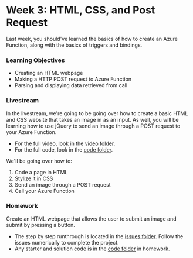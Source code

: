 # Week 3: HTML, CSS, and Post Request

Last week, you should've learned the basics of how to create an Azure Function, along with the basics of triggers and bindings.

### Learning Objectives
- Creating an HTML webpage
- Making a HTTP POST request to Azure Function
- Parsing and displaying data retrieved from call


### Livestream
In the livestream, we're going to be going over how to create a basic HTML and CSS website that takes an image in as an input. As well, you will be learning how to use jQuery to send an image through a POST request to your Azure Function.
- For the full video, look in the [video folder](livestream/videos). 
- For the full code, look in the [code folder](livestream/code).

We'll be going over how to:
1. Code a page in HTML
2. Stylize it in CSS
3. Send an image through a POST request
4. Call your Azure Function


### Homework
Create an HTML webpage that allows the user to submit an image and submit by pressing a button.
- The step by step runthrough is located in the [issues folder](homework/issues). Follow the issues numerically to complete the project. 
- Any starter and solution code is in the [code folder](homework/code/solution) in homework.
